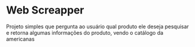 # Web Screapper

<p>Projeto simples que pergunta ao usuário qual produto ele deseja pesquisar e retorna algumas informações do produto, vendo o catálogo da americanas</p>